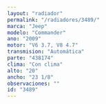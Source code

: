 ```yaml
---
layout: "radiador"
permalink: "/radiadores/3489/"
marca: "Jeep"
modelo: "Commander"
ano: "2009"
motor: "V6 3.7, V8 4.7"
transmision: "Automática"
parte: "438174"
clima: "Con clima"
alto: "20"
ancho: "23 1/8"
observaciones: ""
id: "3489"
---
```


